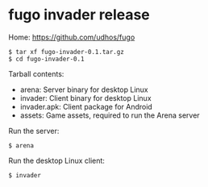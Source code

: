 # fugo invader release

Home: https://github.com/udhos/fugo

    $ tar xf fugo-invader-0.1.tar.gz
    $ cd fugo-invader-0.1

Tarball contents:

- arena: Server binary for desktop Linux
- invader: Client binary for desktop Linux
- invader.apk: Client package for Android
- assets: Game assets, required to run the Arena server

Run the server:

    $ arena

Run the desktop Linux client:

    $ invader

